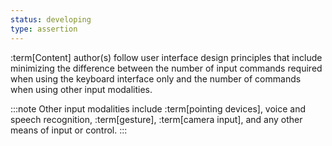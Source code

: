 ```yaml
---
status: developing
type: assertion
---
```


:term[Content] author(s) follow user interface design principles that include minimizing the difference between the number of input commands required when using the keyboard interface only and the number of commands when using other input modalities.

:::note
Other input modalities include :term[pointing devices], voice and speech recognition, :term[gesture], :term[camera input], and any other means of input or control.
:::